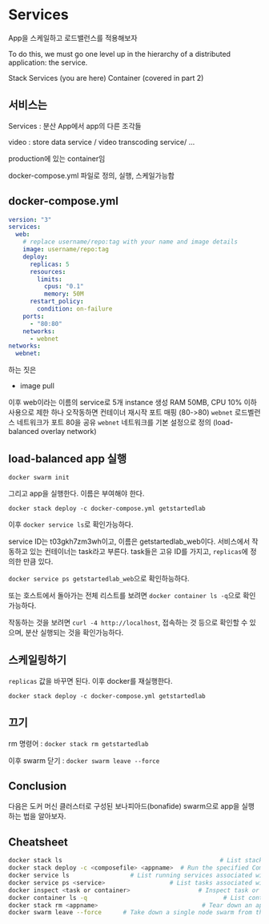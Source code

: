 # Services

App을 스케일하고 로드밸런스를 적용해보자

 To do this, we must go one level up in the hierarchy of a distributed application: the service.

Stack
Services (you are here)
Container (covered in part 2)

## 서비스는

Services : 분산 App에서 app의 다른 조각들

video : store data service / video transcoding service/ ...

production에 있는 container임

docker-compose.yml 파일로 정의, 실행, 스케일가능함

## docker-compose.yml

```yml
version: "3"
services:
  web:
    # replace username/repo:tag with your name and image details
    image: username/repo:tag
    deploy:
      replicas: 5
      resources:
        limits:
          cpus: "0.1"
          memory: 50M
      restart_policy:
        condition: on-failure
    ports:
      - "80:80"
    networks:
      - webnet
networks:
  webnet:
```

하는 짓은

* image pull

이후 web이라는 이름의 service로 5개 instance 생성
RAM 50MB, CPU 10% 이하 사용으로 제한
하나 오작동하면 컨테이너 재시작
포트 매핑 (80->80)
`webnet` 로드벨런스 네트워크가 포트 80을 공유
`webnet` 네트워크를 기본 설정으로 정의 (load-balanced overlay network)

## load-balanced app 실행

`docker swarm init`

그리고 app을 실행한다. 이름은 부여해야 한다.

`docker stack deploy -c docker-compose.yml getstartedlab`

이후 `docker service ls`로 확인가능하다.

service ID는 t03gkh7zm3wh이고, 이름은 getstartedlab_web이다.
서비스에서 작동하고 있는 컨테이너는 task라고 부른다. task들은 고유 ID를 가지고, `replicas`에 정의한 만큼 있다.

`docker service ps getstartedlab_web`으로 확인하능하다.

또는 호스트에서 돌아가는 전체 리스트를 보려면 `docker container ls -q`으로 확인가능하다.

작동하는 것을 보려면 `curl -4 http://localhost`, 접속하는 것 등으로 확인할 수 있으며, 분산 실행되는 것을 확인가능하다.

## 스케일링하기

`replicas` 값을 바꾸면 된다. 이후 docker를 재실행한다.

`docker stack deploy -c docker-compose.yml getstartedlab`

## 끄기

rm 명령어 : `docker stack rm getstartedlab`

이후 swarm 닫기 : `docker swarm leave --force`

## Conclusion

다음은 도커 머신 클러스터로 구성된 보나피아드(bonafide) swarm으로 app을 실행하는 법을 알아보자.

## Cheatsheet

```bash
docker stack ls                                            # List stacks or apps
docker stack deploy -c <composefile> <appname>  # Run the specified Compose file
docker service ls                 # List running services associated with an app
docker service ps <service>                  # List tasks associated with an app
docker inspect <task or container>                   # Inspect task or container
docker container ls -q                                      # List container IDs
docker stack rm <appname>                             # Tear down an application
docker swarm leave --force      # Take down a single node swarm from the manager
```